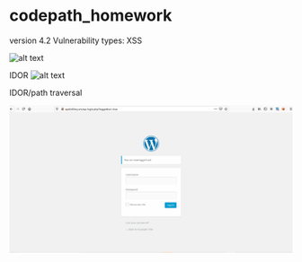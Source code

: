 # codepath_homework
version 4.2
Vulnerability types: XSS

![alt text](https://github.com/Srikanth9410/codepath_homework/blob/beb9a871ac7833d9f0d33834962941dacaf841bb/UnauthenticatedStoredXSS.gif)

IDOR
![alt text](https://github.com/Srikanth9410/codepath_homework/blob/beb9a871ac7833d9f0d33834962941dacaf841bb/IDOR-Srikanth.gif)
 
IDOR/path traversal
 
![alt text](https://github.com/Srikanth9410/codepath_homework/blob/adf57eb0fa9db8d5908b6ec91618a0d43beb63c4/IDOR2-Srikanth.gif)
